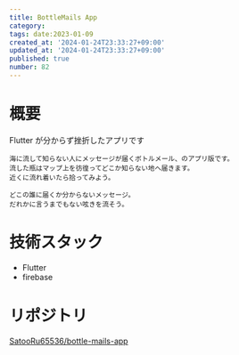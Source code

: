 ```yaml
---
title: BottleMails App
category:
tags: date:2023-01-09
created_at: '2024-01-24T23:33:27+09:00'
updated_at: '2024-01-24T23:33:27+09:00'
published: true
number: 82
---
```


# 概要
Flutter が分からず挫折したアプリです

```
海に流して知らない人にメッセージが届くボトルメール、のアプリ版です。
流した瓶はマップ上を彷徨ってどこか知らない地へ届きます。
近くに流れ着いたら拾ってみよう。

どこの誰に届くか分からないメッセージ。
だれかに言うまでもない呟きを流そう。
```

# 技術スタック
- Flutter
- firebase

# リポジトリ
[SatooRu65536/bottle-mails-app](https://github.com/SatooRu65536/bottle-mails-app)

